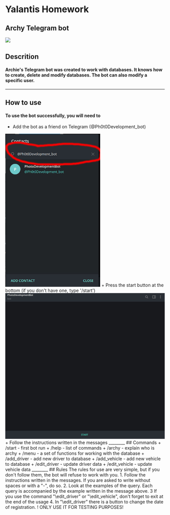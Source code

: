 # Yalantis Homework

## Archy Telegram bot

![](https://thumbs.dreamstime.com/b/%D0%BC%D0%B8%D0%BB%D1%8B%D0%B9-%D0%B3%D1%80%D1%83%D1%81%D1%82%D0%BD%D1%8B%D0%B9-%D0%B7%D0%BB%D0%BE%D0%B9-%D1%80%D0%BE%D0%B1%D0%BE%D1%82-%D0%B1%D0%BE%D1%82-%D0%B2%D0%B5%D0%BA%D1%82%D0%BE%D1%80-%D0%B2%D0%B5%D0%BA%D1%82%D0%BE%D1%80%D0%BD%D0%B0%D1%8F-%D1%81%D0%BE%D0%B2%D1%80%D0%B5%D0%BC%D0%B5%D0%BD%D0%BD%D0%B0%D1%8F-%D0%BF%D0%BB%D0%BE%D1%81%D0%BA%D0%B0%D1%8F-157204441.jpg)

## Descrition 
#### Archie's Telegram bot was created to work with databases. It knows how to create, delete and modify databases. The bot can also modify a specific user.
____________
## How to use
#### To use the bot successfully, you will need to
+ Add the bot as a friend on Telegram (@Ph0t0Development_bot)
 <img src="screenshots\search.jpg" width="300">
+ Press the start button at the bottom (if you don't have one, type '/start')
<img src="screenshots\bot_start.jpg" width="600">
+ Follow the instructions written in the messages
  ________
## Commands
+ /start - first bot run
+ /help - list of commands
+ /archy - explain who is archy
+ /menu - a set of functions for working with the database
+ /add_driver - add new driver to database
+ /add_vehicle - add new vehicle to database
+ /edit_driver - update driver data
+ /edit_vehicle - update vehicle data
________
## Rules
The rules for use are very simple, but if you don't follow them, the bot will refuse to work with you.
1. Follow the instructions written in the messages. If you are asked to write without spaces or with a "-", do so.
2. Look at the examples of the query. Each query is accompanied by the example written in the message above.
3 If you use the command "\edit_driver" or "\edit_vehicle", don't forget to exit at the end of the usage
4. In "\edit_driver" there is a button to change the date of registration. ! ONLY USE IT FOR TESTING PURPOSES! 
